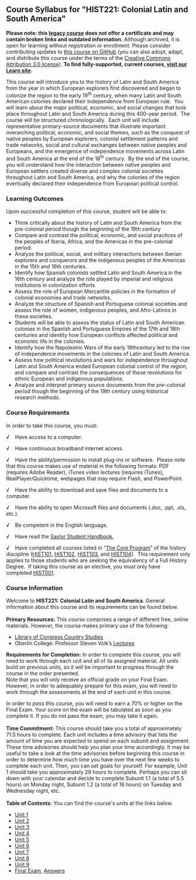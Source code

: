 Course Syllabus for "HIST221: Colonial Latin and South America"
---------------------------------------------------------------

**Please note: this [legacy course](https://sayloracademy.zendesk.com/hc/en-us/articles/206089967) does not offer a certificate and may contain 
broken links and outdated information.** Although archived, it is open 
for learning without registration or enrollment. Please consider contributing 
updates to [this course on GitHub](https://github.com/saylordotorg/course_hist221) 
(you can also adopt, adapt, and distribute this course under the terms of 
the [Creative Commons Attribution 3.0 license](http://creativecommons.org/licenses/by/3.0/)). **To find fully-supported, current courses, [visit our 
Learn site](https://learn.saylor.org).**

This course will introduce you to the history of Latin and South America
from the year in which European explorers first discovered and began to
colonize the region to the early 19<sup>th</sup> century, when many
Latin and South American colonies declared their independence from
European rule.  You will learn about the major political, economic, and
social changes that took place throughout Latin and South America during
this 400-year period.  The course will be structured chronologically. 
Each unit will include representative primary-source documents that
illustrate important overarching political, economic, and social themes,
such as the conquest of native peoples by European explorers, colonial
settlement patterns and trade networks, social and cultural exchanges
between native peoples and Europeans, and the emergence of independence
movements across Latin and South America at the end of the
18<sup>th</sup> century.  By the end of the course, you will understand
how the interaction between native peoples and European settlers created
diverse and complex colonial societies throughout Latin and South
America, and why the colonies of the region eventually declared their
independence from European political control.

### Learning Outcomes

Upon successful completion of this course, student will be able to:  

-   Think critically about the history of Latin and South America from
    the pre-colonial period though the beginning of the 19th century
-   Compare and contrast the political, economic, and social practices
    of the peoples of Iberia, Africa, and the Americas in the
    pre-colonial period.
-   Analyze the political, social, and military interactions between
    Iberian explorers and conquerors and the indigenous peoples of the
    Americas in the 15th and 16th centuries.
-   Identify how Spanish colonists settled Latin and South America in
    the 16th century and analyze the role played by imperial and
    religious institutions in colonization efforts.
-   Assess the role of European Mercantile policies in the formation of
    colonial economies and trade networks.
-   Analyze the structure of Spanish and Portuguese colonial societies
    and assess the role of women, indigenous peoples, and Afro-Latinos
    in these societies.
-   Students will be able to assess the status of Latin and South
    American colonies in the Spanish and Portuguese Empires of the 17th
    and 18th centuries and identity how European conflicts affected
    political and economic life in the colonies.
-   Identify how the Napoleonic Wars of the early 19thcentury led to the
    rise of independence movements in the colonies of Latin and South
    America.
-   Assess how political revolutions and wars for independence
    throughout Latin and South America ended European colonial control
    of the region, and compare and contrast the consequences of these
    revolutions for ethnic European and indigenous populations.
-   Analyze and interpret primary source documents from the pre-colonial
    period though the beginning of the 19th century using historical
    research methods.

### Course Requirements

In order to take this course, you must:  
  
 √    Have access to a computer.  
  
 √    Have continuous broadband internet access.  
  
 √    Have the ability/permission to install plug-ins or software. 
Please note that this course makes use of material in the following
formats: PDF (requires Adobe Reader), iTunes video lectures (requires
iTunes), RealPlayer/Quicktime, webpages that may require Flash, and
PowerPoint.  
  
 √    Have the ability to download and save files and documents to a
computer.  
  
 √    Have the ability to open Microsoft files and documents (.doc,
.ppt, .xls, etc.).  
  
 √    Be competent in the English language.  
  
 √    Have read the [Saylor Student
Handbook.](http://www.saylor.org/site/wp-content/uploads/2012/05/Saylor-StudentHandbook.pdf)  
  
 √    Have completed all courses listed in “[The Core
Program](http://www.saylor.org/majors/history/)” of the history
discipline ([HIST101](http://www.saylor.org/courses/hist101/),
[HIST102](http://www.saylor.org/courses/hist102/),
[HIST103](http://www.saylor.org/courses/hist103/), and
[HIST104](http://www.saylor.org/courses/hist104/)).  This requirement
only applies to those students who are seeking the equivalency of a Full
History Degree.  If taking this course as an elective, you must only
have completed [HIST001](http://saylor.org/hist001).

### Course Information

Welcome to **HIST221:** **Colonial Latin and South America**. General
information about this course and its requirements can be found below.  
    
 **Primary Resources:** This course comprises a range of different free,
online materials. However, the course makes primary use of the
following:  

-   [Library of Congress Country Studies](http://countrystudies.us/)
-   Oberlin College: Professor Steven Volk’s
    [Lectures](http://vimeo.com/user2292742)

**Requirements for Completion:** In order to complete this course, you
will need to work through each unit and all of its assigned material.
All units build on previous units, so it will be important to progress
through the course in the order presented.  
 Note that you will only receive an official grade on your Final Exam.
However, in order to adequately prepare for this exam, you will need to
work through the assessments at the end of each unit in this course.   
  
 In order to *pass* this course, you will need to earn a 70% or higher
on the Final Exam. Your score on the exam will be tabulated as soon as
you complete it. If you do not pass the exam, you may take it again.   
    
 **Time Commitment:** This course should take you a total of
approximately 71.5 hours to complete. Each unit includes a time advisory
that lists the amount of time you are expected to spend on each subunit
and assignment. These time advisories should help you plan your time
accordingly. It may be useful to take a look at the time advisories
before beginning this course in order to determine how much time you
have over the next few weeks to complete each unit. Then, you can set
goals for yourself. For example, Unit 1 should take you approximately 29
hours to complete. Perhaps you can sit down with your calendar and
decide to complete Subunit 1.1 (a total of 5.5 hours) on Monday night,
Subunit 1.2 (a total of 16 hours) on Tuesday and Wednesday night, etc.  
    
**Table of Contents:** You can find the course's units at the links below.

- [Unit 1](https://legacy.saylor.org/hist221/Unit01/)
- [Unit 2](https://legacy.saylor.org/hist221/Unit02/)
- [Unit 3](https://legacy.saylor.org/hist221/Unit03/)
- [Unit 4](https://legacy.saylor.org/hist221/Unit04/)
- [Unit 5](https://legacy.saylor.org/hist221/Unit05/)
- [Unit 6](https://legacy.saylor.org/hist221/Unit06/)
- [Unit 7](https://legacy.saylor.org/hist221/Unit07/)
- [Unit 8](https://legacy.saylor.org/hist221/Unit08/)
- [Unit 9](https://legacy.saylor.org/hist221/Unit09/)
- [Final Exam](http://saylordotorg.github.io/LegacyExams/HIST/HIST221/HIST221-FinalExam.html), [Answers](http://saylordotorg.github.io/LegacyExams/HIST/HIST221/HIST221-FinalExam-Answers.html)
